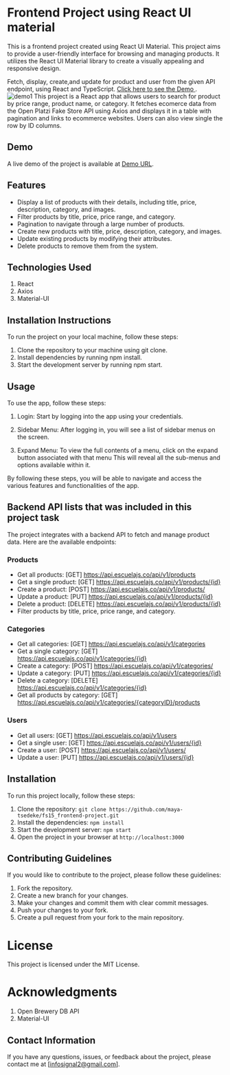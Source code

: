 # Frontend Project using React UI material
This is a frontend project created using React UI Material.
This project aims to provide a user-friendly interface for browsing and managing products. It utilizes the React UI Material library to create a visually appealing and responsive design.

Fetch, display, create,and update for product and user from the given API endpoint, using React and TypeScript.
[Click here to see the Demo ](https://maya-tsedeke.github.io/fs15_8-breweries-app/).
![demo1](ss.png)
This project is a React app that allows users to search for product by price range, product name, or category. It fetches ecomerce data from the Open Platzi Fake Store API using Axios and displays it in a table with pagination and links to ecommerce websites. Users can also view single the row by ID columns.
## Demo

A live demo of the project is available at [Demo URL](https://maya-tsedeke.github.io/fs15_frontend-project/).
## Features

- Display a list of products with their details, including title, price, description, category, and images.
- Filter products by title, price, price range, and category.
- Pagination to navigate through a large number of products.
- Create new products with title, price, description, category, and images.
- Update existing products by modifying their attributes.
- Delete products to remove them from the system.
## Technologies Used
1. React
2. Axios
3. Material-UI
## Installation Instructions
To run the project on your local machine, follow these steps:

1. Clone the repository to your machine using git clone.
2. Install dependencies by running npm install.
3. Start the development server by running npm start.
## Usage
To use the app, follow these steps:

1. Login: Start by logging into the app using your credentials.

2. Sidebar Menu: After logging in, you will see a list of sidebar menus on the screen.

3. Expand Menu: To view the full contents of a menu, click on the expand button associated with that menu This will reveal all the sub-menus and options available within it.

By following these steps, you will be able to navigate and access the various features and functionalities of the app.
## Backend API lists that was included in this project task

The project integrates with a backend API to fetch and manage product data. Here are the available endpoints:

### Products

- Get all products: [GET] https://api.escuelajs.co/api/v1/products
- Get a single product: [GET] https://api.escuelajs.co/api/v1/products/{id}
- Create a product: [POST] https://api.escuelajs.co/api/v1/products/
- Update a product: [PUT] https://api.escuelajs.co/api/v1/products/{id}
- Delete a product: [DELETE] https://api.escuelajs.co/api/v1/products/{id}
- Filter products by title, price, price range, and category.

### Categories

- Get all categories: [GET] https://api.escuelajs.co/api/v1/categories
- Get a single category: [GET] https://api.escuelajs.co/api/v1/categories/{id}
- Create a category: [POST] https://api.escuelajs.co/api/v1/categories/
- Update a category: [PUT] https://api.escuelajs.co/api/v1/categories/{id}
- Delete a category: [DELETE] https://api.escuelajs.co/api/v1/categories/{id}
- Get all products by category: [GET] https://api.escuelajs.co/api/v1/categories/{categoryID}/products

### Users

- Get all users: [GET] https://api.escuelajs.co/api/v1/users
- Get a single user: [GET] https://api.escuelajs.co/api/v1/users/{id}
- Create a user: [POST] https://api.escuelajs.co/api/v1/users/
- Update a user: [PUT] https://api.escuelajs.co/api/v1/users/{id}

## Installation

To run this project locally, follow these steps:

1. Clone the repository: `git clone https://github.com/maya-tsedeke/fs15_frontend-project.git`
2. Install the dependencies: `npm install`
3. Start the development server: `npm start`
4. Open the project in your browser at `http://localhost:3000`

## Contributing Guidelines
If you would like to contribute to the project, please follow these guidelines:
1. Fork the repository.
2. Create a new branch for your changes.
3. Make your changes and commit them with clear commit messages.
4. Push your changes to your fork.
5. Create a pull request from your fork to the main repository.
# License
This project is licensed under the MIT License.

# Acknowledgments
1. Open Brewery DB API
2. Material-UI
## Contact Information
If you have any questions, issues, or feedback about the project, please contact me at [infosignal2@gmail.com].